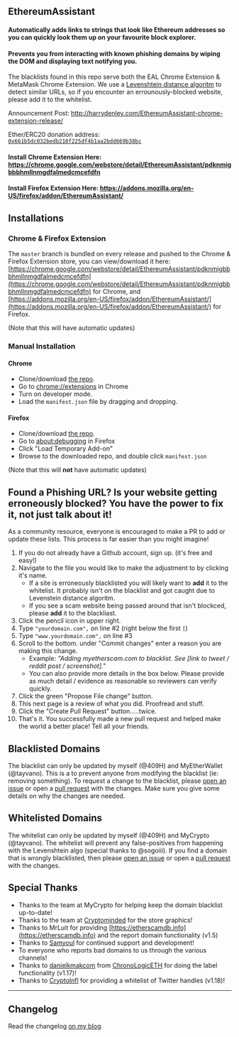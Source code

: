 ## EthereumAssistant

#### Automatically adds links to strings that look like Ethereum addresses so you can quickly look them up on your favourite block explorer. 

#### Prevents you from interacting with known phishing domains by wiping the DOM and displaying text notifying you.

The blacklists found in this repo serve both the EAL Chrome Extension & MetaMask Chrome Extension. We use a [Levenshtein distance algoritm](https://en.wikipedia.org/wiki/Levenshtein_distance) to detect similar URLs, so if you encounter an errounously-blocked website, please add it to the whitelist. 

Announcement Post: http://harrydenley.com/EthereumAssistant-chrome-extension-release/

Ether/ERC20 donation address: [`0x661b5dc032bedb210f225df4b1aa2bdd669b38bc`](https://etherscan.io/address/0x661b5dc032bedb210f225df4b1aa2bdd669b38bc)

#### Install Chrome Extension Here: https://chrome.google.com/webstore/detail/EthereumAssistant/pdknmigbbbhmllnmgdfalmedcmcefdfn

#### Install Firefox Extension Here: https://addons.mozilla.org/en-US/firefox/addon/EthereumAssistant/

## Installations

### Chrome & Firefox Extension

The `master` branch is bundled on every release and pushed to the Chrome & Firefox Extension store, you can view/download it 
here: [https://chrome.google.com/webstore/detail/EthereumAssistant/pdknmigbbbhmllnmgdfalmedcmcefdfn](https://chrome.google.com/webstore/detail/EthereumAssistant/pdknmigbbbhmllnmgdfalmedcmcefdfn) for Chrome, and [https://addons.mozilla.org/en-US/firefox/addon/EthereumAssistant/](https://addons.mozilla.org/en-US/firefox/addon/EthereumAssistant/) for Firefox.

(Note that this will have automatic updates)

### Manual Installation

#### Chrome
* Clone/download [the repo](https://github.com/409H/EthereumAssistant).
* Go to [chrome://extensions](chrome://extensions) in Chrome
* Turn on developer mode.
* Load the `manifest.json` file by dragging and dropping.

#### Firefox
* Clone/download [the repo](https://github.com/409H/EthereumAssistant).
* Go to [about:debugging](about:debugging) in Firefox
* Click "Load Temporary Add-on"
* Browse to the downloaded repo, and double click `manifest.json`

(Note that this will **not** have automatic updates)

## Found a Phishing URL? Is your website getting erroneously blocked? You have the power to fix it, not just talk about it!

As a community resource, everyone is encouraged to make a PR to add or update these lists. This process is far easier than you might imagine!

1. If you do not already have a Github account, sign up. (it's free and easy!)
2. Navigate to the file you would like to make the adjustment to by clicking it's name.
    - If a site is erroneously blacklisted you will likely want to **add** it to the whitelist. It probably isn't on the blacklist and got caught due to Levenstein distance algoritm.
    - If you see a scam website being passed around that isn't blockced, please **add** it to the blackliast.
3. Click the pencil icon in upper right.
4. Type `"yourdomain.com",` on line #2 (right below the first `[`)
5. Type `"www.yourdomain.com",` on line #3
6. Scroll to the bottom. under "Commit changes" enter a reason you are making this change.
    - Example: *"Adding myetherscam.com to blacklist. See [link to tweet / reddit post / screenshot]."*
    - You can also provide more details in the box below. Please provide as much detail / evidence as reasonable so reviewers can verify quickly.
7. Click the green "Propose File change" button.
8. This next page is a review of what you did. Proofread and stuff.
9. Click the "Create Pull Request" button.....twice.
10. That's it. You successfully made a new pull request and helped make the world a better place! Tell all your friends.


## Blacklisted Domains

The blacklist can only be updated by myself (@409H) and MyEtherWallet (@tayvano). This is a to prevent anyone
from modifying the blacklist (ie: removing something). To request a change to the 
blacklist, please [open an issue](https://github.com/409H/EthereumAssistant/issues/new) or open
a [pull request](https://github.com/409H/EthereumAssistant/compare) with the changes. Make sure you give some
details on why the changes are needed.

## Whitelisted Domains

The whitelist can only be updated by myself (@409H) and MyCrypto (@tayvano). The whitelist will prevent any false-positives
from happening with the Levenshtein algo (special thanks to @sogoiii). If you find a domain that is wrongly blacklisted, then please
[open an issue](https://github.com/409H/EthereumAssistant/issues/new) or open
a [pull request](https://github.com/409H/EthereumAssistant/compare) with the changes.

## Special Thanks

* Thanks to the team at MyCrypto for helping keep the domain blacklist up-to-date!
* Thanks to the team at [Cryptominded](https://cryptominded.com/) for the store graphics!
* Thanks to MrLuit for providing [https://etherscamdb.info](https://etherscamdb.info) and the report domain functionality (v1.5)
* Thanks to [Samyoul](https://github.com/Samyoul) for continued support and development!
* To everyone who reports bad domains to us through the various channels!
* Thanks to [danielkmakcom](https://twitter.com/danielkmakcom) from [ChronoLogicETH](https://twitter.com/ChronoLogicETH) for doing the label functionality (v1.17)!
* Thanks to [CryptoInfl](https://cryptoinfluencers.io/) for providing a whitelist of Twitter handles (v1.18)!

----

## Changelog

Read the changelog [on my blog](https://harrydenley.com/EthereumAssistant-chrome-extension-release/).
